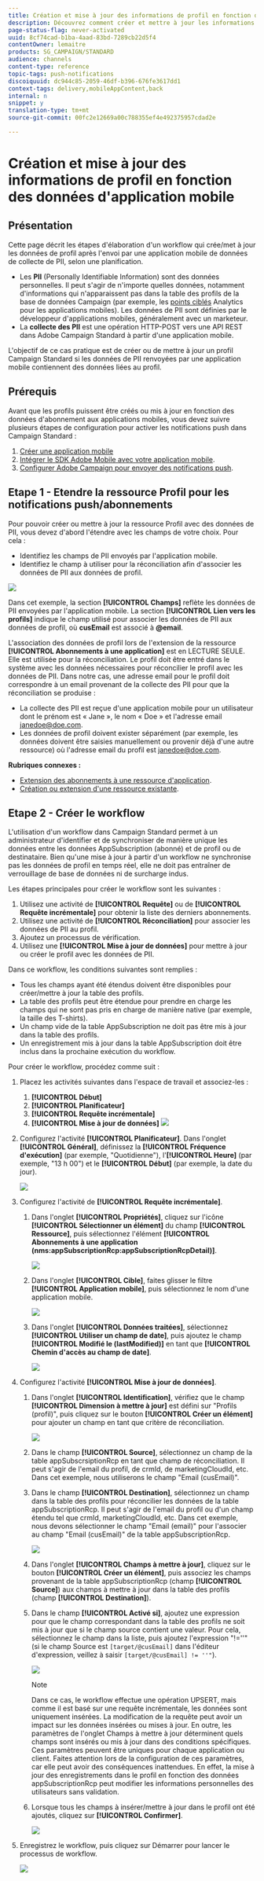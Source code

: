 ```yaml
---
title: Création et mise à jour des informations de profil en fonction des données d'application mobile
description: Découvrez comment créer et mettre à jour les informations de profil en fonction des données d'application mobile.
page-status-flag: never-activated
uuid: 8cf74cad-b1ba-4aad-83bd-7289cb22d5f4
contentOwner: lemaitre
products: SG_CAMPAIGN/STANDARD
audience: channels
content-type: reference
topic-tags: push-notifications
discoiquuid: dc944c85-2059-46df-b396-676fe3617dd1
context-tags: delivery,mobileAppContent,back
internal: n
snippet: y
translation-type: tm+mt
source-git-commit: 00fc2e12669a00c788355ef4e492375957cdad2e

---
```



# Création et mise à jour des informations de profil en fonction des données d'application mobile

## Présentation

Cette page décrit les étapes d'élaboration d'un workflow qui crée/met à jour les données de profil après l'envoi par une application mobile de données de collecte de PII, selon une planification.

* Les **PII** (Personally Identifiable Information) sont des données personnelles. Il peut s'agir de n'importe quelles données, notamment d'informations qui n'apparaissent pas dans la table des profils de la base de données Campaign (par exemple, les [points ciblés](../../integrating/using/about-campaign-points-of-interest-data-integration.md) Analytics pour les applications mobiles). Les données de PII sont définies par le développeur d'applications mobiles, généralement avec un marketeur.
* La **collecte des PII** est une opération HTTP-POST vers une API REST dans Adobe Campaign Standard à partir d'une application mobile.

L'objectif de ce cas pratique est de créer ou de mettre à jour un profil Campaign Standard si les données de PII renvoyées par une application mobile contiennent des données liées au profil.

## Prérequis

Avant que les profils puissent être créés ou mis à jour en fonction des données d'abonnement aux applications mobiles, vous devez suivre plusieurs étapes de configuration pour activer les notifications push dans Campaign Standard :

1. [Créer une application mobile](../../administration/using/configuring-a-mobile-application.md)
1. [Intégrer le SDK Adobe Mobile avec votre application mobile](https://helpx.adobe.com/campaign/kb/integrate-mobile-sdk.html).
1. [Configurer Adobe Campaign pour envoyer des notifications push](https://helpx.adobe.com/campaign/kb/configuring-app-sdkv4.html).

## Etape 1 - Etendre la ressource Profil pour les notifications push/abonnements

Pour pouvoir créer ou mettre à jour la ressource Profil avec des données de PII, vous devez d'abord l'étendre avec les champs de votre choix. Pour cela :

* Identifiez les champs de PII envoyés par l'application mobile.
* Identifiez le champ à utiliser pour la réconciliation afin d'associer les données de PII aux données de profil.

![](assets/update_profile1.png)

Dans cet exemple, la section **[!UICONTROL Champs]** reflète les données de PII envoyées par l'application mobile. La section **[!UICONTROL Lien vers les profils]** indique le champ utilisé pour associer les données de PII aux données de profil, où **cusEmail** est associé à **@email**.

L'association des données de profil lors de l'extension de la ressource **[!UICONTROL Abonnements à une application]** est en LECTURE SEULE. Elle est utilisée pour la réconciliation. Le profil doit être entré dans le système avec les données nécessaires pour réconcilier le profil avec les données de PII. Dans notre cas, une adresse email pour le profil doit correspondre à un email provenant de la collecte des PII pour que la réconciliation se produise :

* La collecte des PII est reçue d'une application mobile pour un utilisateur dont le prénom est « Jane », le nom « Doe » et l'adresse email janedoe@doe.com.
* Les données de profil doivent exister séparément (par exemple, les données doivent être saisies manuellement ou provenir déjà d'une autre ressource) où l'adresse email du profil est janedoe@doe.com.

**Rubriques connexes :**

* [Extension des abonnements à une ressource d'application](../../developing/using/extending-the-subscriptions-to-an-application-resource.md).
* [Création ou extension d'une ressource existante](../../developing/using/key-steps-to-add-a-resource.md).

## Etape 2 - Créer le workflow

L'utilisation d'un workflow dans Campaign Standard permet à un administrateur d'identifier et de synchroniser de manière unique les données entre les données AppSubscription (abonné) et de profil ou de destinataire. Bien qu'une mise à jour à partir d'un workflow ne synchronise pas les données de profil en temps réel, elle ne doit pas entraîner de verrouillage de base de données ni de surcharge indus.

Les étapes principales pour créer le workflow sont les suivantes :

1. Utilisez une activité de **[!UICONTROL Requête]** ou de **[!UICONTROL Requête incrémentale]** pour obtenir la liste des derniers abonnements.
1. Utilisez une activité de **[!UICONTROL Réconciliation]** pour associer les données de PII au profil.
1. Ajoutez un processus de vérification.
1. Utilisez une **[!UICONTROL Mise à jour de données]** pour mettre à jour ou créer le profil avec les données de PII.

Dans ce workflow, les conditions suivantes sont remplies :

* Tous les champs ayant été étendus doivent être disponibles pour créer/mettre à jour la table des profils.
* La table des profils peut être étendue pour prendre en charge les champs qui ne sont pas pris en charge de manière native (par exemple, la taille des T-shirts).
* Un champ vide de la table AppSubscription ne doit pas être mis à jour dans la table des profils.
* Un enregistrement mis à jour dans la table AppSubscription doit être inclus dans la prochaine exécution du workflow.

Pour créer le workflow, procédez comme suit :

1. Placez les activités suivantes dans l'espace de travail et associez-les :
   1. **[!UICONTROL Début]**
   1. **[!UICONTROL Planificateur]**
   1. **[!UICONTROL Requête incrémentale]**
   1. **[!UICONTROL Mise à jour de données]**
   ![](assets/update_profile0.png)

1. Configurez l'activité **[!UICONTROL Planificateur]**. Dans l'onglet **[!UICONTROL Général]**, définissez la **[!UICONTROL Fréquence d'exécution]** (par exemple, "Quotidienne"), l'**[!UICONTROL Heure]** (par exemple, "13 h 00") et le **[!UICONTROL Début]** (par exemple, la date du jour).

   ![](assets/update_profile2.png)

1. Configurez l'activité de **[!UICONTROL Requête incrémentale]**.
   1. Dans l'onglet **[!UICONTROL Propriétés]**, cliquez sur l'icône **[!UICONTROL Sélectionner un élément]** du champ **[!UICONTROL Ressource]**, puis sélectionnez l'élément **[!UICONTROL Abonnements à une application (nms:appSubscriptionRcp:appSubscriptionRcpDetail)]**.

      ![](assets/update_profile3.png)

   1. Dans l'onglet **[!UICONTROL Cible]**, faites glisser le filtre **[!UICONTROL Application mobile]**, puis sélectionnez le nom d'une application mobile.

      ![](assets/update_profile4.png)

   1. Dans l'onglet **[!UICONTROL Données traitées]**, sélectionnez **[!UICONTROL Utiliser un champ de date]**, puis ajoutez le champ **[!UICONTROL Modifié le (lastModified)]** en tant que **[!UICONTROL Chemin d'accès au champ de date]**.

      ![](assets/update_profile5.png)

1. Configurez l'activité **[!UICONTROL Mise à jour de données]**.
   1. Dans l'onglet **[!UICONTROL Identification]**, vérifiez que le champ **[!UICONTROL Dimension à mettre à jour]** est défini sur "Profils (profil)", puis cliquez sur le bouton **[!UICONTROL Créer un élément]** pour ajouter un champ en tant que critère de réconciliation.

      ![](assets/update_profile_createelement.png)

   1. Dans le champ **[!UICONTROL Source]**, sélectionnez un champ de la table appSubscrsiptionRcp en tant que champ de réconciliation. Il peut s'agir de l'email du profil, de crmId, de marketingCloudId, etc. Dans cet exemple, nous utiliserons le champ "Email (cusEmail)".
   1. Dans le champ **[!UICONTROL Destination]**, sélectionnez un champ dans la table des profils pour réconcilier les données de la table appSubscriptionRcp. Il peut s'agir de l'email du profil ou d'un champ étendu tel que crmId, marketingCloudId, etc. Dans cet exemple, nous devons sélectionner le champ "Email (email)" pour l'associer au champ "Email (cusEmail)" de la table appSubscriptionRcp.

      ![](assets/update_profile7.png)

   1. Dans l'onglet **[!UICONTROL Champs à mettre à jour]**, cliquez sur le bouton **[!UICONTROL Créer un élément]**, puis associez les champs provenant de la table appSubscriptionRcp (champ **[!UICONTROL Source]**) aux champs à mettre à jour dans la table des profils (champ **[!UICONTROL Destination]**).
   1. Dans le champ **[!UICONTROL Activé si]**, ajoutez une expression pour que le champ correspondant dans la table des profils ne soit mis à jour que si le champ source contient une valeur. Pour cela, sélectionnez le champ dans la liste, puis ajoutez l'expression "!=''" (si le champ Source est `[target/@cusEmail]` dans l'éditeur d'expression, veillez à saisir `[target/@cusEmail] != ''"`).

      ![](assets/update_profile8.png)

      >[!NOTE]
      >
      >Dans ce cas, le workflow effectue une opération UPSERT, mais comme il est basé sur une requête incrémentale, les données sont uniquement insérées. La modification de la requête peut avoir un impact sur les données insérées ou mises à jour.
      >En outre, les paramètres de l'onglet Champs à mettre à jour déterminent quels champs sont insérés ou mis à jour dans des conditions spécifiques. Ces paramètres peuvent être uniques pour chaque application ou client. Faites attention lors de la configuration de ces paramètres, car elle peut avoir des conséquences inattendues. En effet, la mise à jour des enregistrements dans le profil en fonction des données appSubscriptionRcp peut modifier les informations personnelles des utilisateurs sans validation.

   1. Lorsque tous les champs à insérer/mettre à jour dans le profil ont été ajoutés, cliquez sur **[!UICONTROL Confirmer]**.

      ![](assets/update_profile9.png)

1. Enregistrez le workflow, puis cliquez sur Démarrer pour lancer le processus de workflow.

   ![](assets/update_profile10.png)
